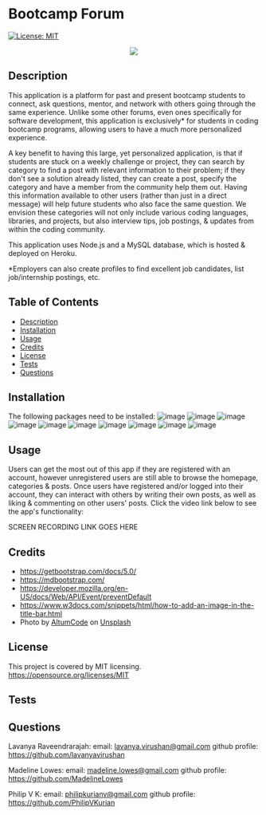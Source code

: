 # Bootcamp Forum
[![License: MIT](https://img.shields.io/badge/License-MIT-yellow.svg)](https://opensource.org/licenses/MIT)

<p align="center">
<img src="https://user-images.githubusercontent.com/114792819/216424896-e9d9ed50-955e-4149-a952-ccc6aa4ca8cf.png" />
</p>

  
## Description
This application is a platform for past and present bootcamp students to connect, ask questions, mentor, and network with others going through the same experience. Unlike some other forums, even ones specifically for software development, this application is exclusively* for students in coding bootcamp programs, allowing users to have a much more personalized experience.

A key benefit to having this large, yet personalized application, is that if students are stuck on a weekly challenge or project, they can search by category to find a post with relevant information to their problem; if they don't see a solution already listed, they can create a post, specify the category and have a member from the community help them out. Having this information available to other users (rather than just in a direct message) will help future students who also face the same question. We envision these categories will not only include various coding languages, libraries, and projects, but also interview tips, job postings, & updates from within the coding community.

This application uses Node.js and a MySQL database, which is hosted & deployed on Heroku.

*Employers can also create profiles to find excellent job candidates, list job/internship postings, etc.
## Table of Contents
- [Description](#description)
- [Installation](#installation)
- [Usage](#usage)
- [Credits](#credits)
- [License](#license)
- [Tests](#tests)
- [Questions](#questions)
    
## Installation 
The following packages need to be installed:
![image](https://user-images.githubusercontent.com/114792819/216426901-38c1ab1f-31b6-441c-ab6a-afbadd6c8b05.png)
![image](https://user-images.githubusercontent.com/114792819/216427065-bfbe79d9-e549-4e4b-b362-3dcd2d212692.png)
![image](https://user-images.githubusercontent.com/114792819/216427167-35d89df1-ad3a-4558-b1c0-9c5740a47b5a.png)
![image](https://user-images.githubusercontent.com/114792819/216427298-2bc869a3-1427-4465-b30e-de4b5bdcc03c.png)
![image](https://user-images.githubusercontent.com/114792819/216427659-b860c492-8c55-4e6f-8511-06c46638d8d4.png)
![image](https://user-images.githubusercontent.com/114792819/216427873-7ae063eb-bf6e-4217-b38a-120555c3ba27.png)
![image](https://user-images.githubusercontent.com/114792819/216427999-36ef198f-5846-4f37-a8b5-a99d2590f705.png)
![image](https://user-images.githubusercontent.com/114792819/216428130-3fcebf2d-765a-4eeb-8017-7602a42be043.png)
![image](https://user-images.githubusercontent.com/114792819/216428233-55cb489e-2299-4416-9a35-b3d91b3ed4b2.png)
![image](https://user-images.githubusercontent.com/114792819/216428323-77bbdc09-f13c-49f2-8a67-160a18168998.png)

## Usage 
Users can get the most out of this app if they are registered with an account, however unregistered users are still able to browse the homepage, categories & posts. Once users have registered and/or logged into their account, they can interact with others by writing their own posts, as well as liking & commenting on other users' posts. Click the video link below to see the app's functionality:

SCREEN RECORDING LINK GOES HERE

## Credits 
- https://getbootstrap.com/docs/5.0/
- https://mdbootstrap.com/
- https://developer.mozilla.org/en-US/docs/Web/API/Event/preventDefault
- https://www.w3docs.com/snippets/html/how-to-add-an-image-in-the-title-bar.html
- Photo by <a href="https://unsplash.com/ko/@altumcode?utm_source=unsplash&utm_medium=referral&utm_content=creditCopyText">AltumCode</a> on <a href="https://unsplash.com/s/photos/coding-bootcamp?utm_source=unsplash&utm_medium=referral&utm_content=creditCopyText">Unsplash</a>
                
## License
This project is covered by MIT licensing.
https://opensource.org/licenses/MIT
    
## Tests 

    
## Questions
Lavanya Raveendrarajah:
email: lavanya.virushan@gmail.com
github profile: https://github.com/lavanyavirushan

Madeline Lowes:
email: madeline.lowes@gmail.com
github profile: https://github.com/MadelineLowes

Philip V K:
email: philipkurianv@gmail.com
github profile: https://github.com/PhilipVKurian
